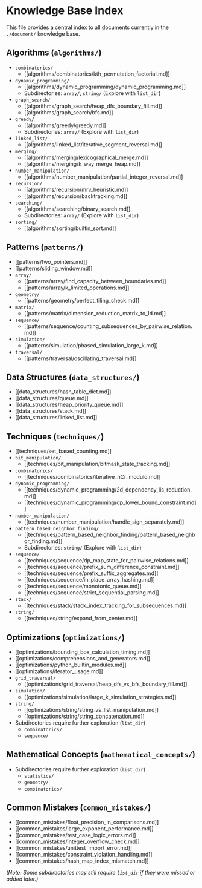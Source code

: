 # Knowledge Base Index

This file provides a central index to all documents currently in the `./document/` knowledge base.

## Algorithms (`algorithms/`)
*   `combinatorics/`
    *   [[algorithms/combinatorics/kth_permutation_factorial.md]]
*   `dynamic_programming/`
    *   [[algorithms/dynamic_programming/dynamic_programming.md]]
    *   Subdirectories: `array/`, `string/` (Explore with `list_dir`)
*   `graph_search/`
    *   [[algorithms/graph_search/heap_dfs_boundary_fill.md]]
    *   [[algorithms/graph_search/bfs.md]]
*   `greedy/`
    *   [[algorithms/greedy/greedy.md]]
    *   Subdirectories: `array/` (Explore with `list_dir`)
*   `linked_list/`
    *   [[algorithms/linked_list/iterative_segment_reversal.md]]
*   `merging/`
    *   [[algorithms/merging/lexicographical_merge.md]]
    *   [[algorithms/merging/k_way_merge_heap.md]]
*   `number_manipulation/`
    *   [[algorithms/number_manipulation/partial_integer_reversal.md]]
*   `recursion/`
    *   [[algorithms/recursion/mrv_heuristic.md]]
    *   [[algorithms/recursion/backtracking.md]]
*   `searching/`
    *   [[algorithms/searching/binary_search.md]]
    *   Subdirectories: `array/` (Explore with `list_dir`)
*   `sorting/`
    *   [[algorithms/sorting/builtin_sort.md]]

## Patterns (`patterns/`)
*   [[patterns/two_pointers.md]]
*   [[patterns/sliding_window.md]]
*   `array/`
    *   [[patterns/array/find_capacity_between_boundaries.md]]
    *   [[patterns/array/k_limited_operations.md]]
*   `geometry/`
    *   [[patterns/geometry/perfect_tiling_check.md]]
*   `matrix/`
    *   [[patterns/matrix/dimension_reduction_matrix_to_1d.md]]
*   `sequence/`
    *   [[patterns/sequence/counting_subsequences_by_pairwise_relation.md]]
*   `simulation/`
    *   [[patterns/simulation/phased_simulation_large_k.md]]
*   `traversal/`
    *   [[patterns/traversal/oscillating_traversal.md]]

## Data Structures (`data_structures/`)
*   [[data_structures/hash_table_dict.md]]
*   [[data_structures/queue.md]]
*   [[data_structures/heap_priority_queue.md]]
*   [[data_structures/stack.md]]
*   [[data_structures/linked_list.md]]

## Techniques (`techniques/`)
*   [[techniques/set_based_counting.md]]
*   `bit_manipulation/`
    *   [[techniques/bit_manipulation/bitmask_state_tracking.md]]
*   `combinatorics/`
    *   [[techniques/combinatorics/iterative_nCr_modulo.md]]
*   `dynamic_programming/`
    *   [[techniques/dynamic_programming/2d_dependency_lis_reduction.md]]
    *   [[techniques/dynamic_programming/dp_lower_bound_constraint.md]]
*   `number_manipulation/`
    *   [[techniques/number_manipulation/handle_sign_separately.md]]
*   `pattern_based_neighbor_finding/`
    *   [[techniques/pattern_based_neighbor_finding/pattern_based_neighbor_finding.md]]
    *   Subdirectories: `string/` (Explore with `list_dir`)
*   `sequence/`
    *   [[techniques/sequence/dp_map_state_for_pairwise_relations.md]]
    *   [[techniques/sequence/prefix_sum_difference_constraint.md]]
    *   [[techniques/sequence/prefix_suffix_aggregates.md]]
    *   [[techniques/sequence/in_place_array_hashing.md]]
    *   [[techniques/sequence/monotonic_queue.md]]
    *   [[techniques/sequence/strict_sequential_parsing.md]]
*   `stack/`
    *   [[techniques/stack/stack_index_tracking_for_subsequences.md]]
*   `string/`
    *   [[techniques/string/expand_from_center.md]]

## Optimizations (`optimizations/`)
*   [[optimizations/bounding_box_calculation_timing.md]]
*   [[optimizations/comprehensions_and_generators.md]]
*   [[optimizations/python_builtin_modules.md]]
*   [[optimizations/iterator_usage.md]]
*   `grid_traversal/`
    *   [[optimizations/grid_traversal/heap_dfs_vs_bfs_boundary_fill.md]]
*   `simulation/`
    *   [[optimizations/simulation/large_k_simulation_strategies.md]]
*   `string/`
    *   [[optimizations/string/string_vs_list_manipulation.md]]
    *   [[optimizations/string/string_concatenation.md]]
*   Subdirectories require further exploration (`list_dir`)
    *   `combinatorics/`
    *   `sequence/`

## Mathematical Concepts (`mathematical_concepts/`)
*   Subdirectories require further exploration (`list_dir`)
    *   `statistics/`
    *   `geometry/`
    *   `combinatorics/`

## Common Mistakes (`common_mistakes/`)
*   [[common_mistakes/float_precision_in_comparisons.md]]
*   [[common_mistakes/large_exponent_performance.md]]
*   [[common_mistakes/test_case_logic_errors.md]]
*   [[common_mistakes/integer_overflow_check.md]]
*   [[common_mistakes/unittest_import_error.md]]
*   [[common_mistakes/constraint_violation_handling.md]]
*   [[common_mistakes/hash_map_index_mismatch.md]]

*(Note: Some subdirectories may still require `list_dir` if they were missed or added later.)* 